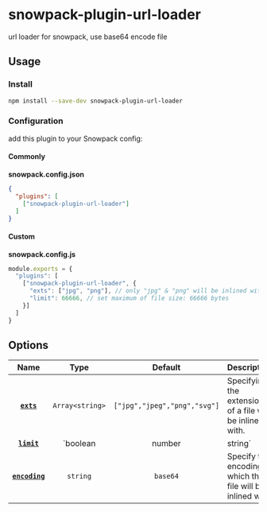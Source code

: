 # snowpack-plugin-url-loader
url loader for snowpack, use base64 encode file

## Usage

### Install
```bash
npm install --save-dev snowpack-plugin-url-loader
```

### Configuration
add this plugin to your Snowpack config:  

#### Commonly
**snowpack.config.json**
```json
{
  "plugins": [
    ["snowpack-plugin-url-loader"]
  ]
}
```

#### Custom
**snowpack.config.js**
```javascript
module.exports = {
  "plugins": [
    ["snowpack-plugin-url-loader", {
      "exts": ["jpg", "png"], // only "jpg" & "png" will be inlined with
      "limit": 66666, // set maximum of file size: 66666 bytes
    }]
  ]
}
```

## Options

|             Name              |            Type             |                 Default                    | Description                                                                         |
| :---------------------------: | :-------------------------: | :----------------------------------------: | :---------------------------------------------------------------------------------- |
|     **[`exts`](#limit)**      |       `Array<string>`       |       `["jpg","jpeg","png","svg"]`         | Specifying the extensions of a file will be inlined with.                           |
|     **[`limit`](#limit)**     | `boolean | number | string` |                 `10240`                    | Specifying the maximum size of a file in bytes.                                     |
|  **[`encoding`](#encoding)**  |          `string`           |                 `base64`                   | Specify the encoding which the file will be inlined with.                           |


